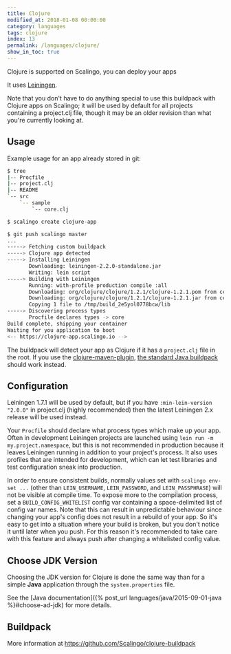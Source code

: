 ```yaml
---
title: Clojure
modified_at: 2018-01-08 00:00:00
category: languages
tags: clojure
index: 13
permalink: /languages/clojure/
show_in_toc: true
---
```


Clojure is supported on Scalingo, you can deploy your apps

It uses [Leiningen](http://leiningen.org).

Note that you don't have to do anything special to use this buildpack
with Clojure apps on Scalingo; it will be used by default for all
projects containing a project.clj file, though it may be an older
revision than what you're currently looking at.

## Usage

Example usage for an app already stored in git:

```bash
$ tree
|-- Procfile
|-- project.clj
|-- README
`-- src
    `-- sample
        `-- core.clj

$ scalingo create clojure-app

$ git push scalingo master
...
-----> Fetching custom buildpack
-----> Clojure app detected
-----> Installing Leiningen
       Downloading: leiningen-2.2.0-standalone.jar
       Writing: lein script
-----> Building with Leiningen
       Running: with-profile production compile :all
       Downloading: org/clojure/clojure/1.2.1/clojure-1.2.1.pom from central
       Downloading: org/clojure/clojure/1.2.1/clojure-1.2.1.jar from central
       Copying 1 file to /tmp/build_2e5yol0778bcw/lib
-----> Discovering process types
       Procfile declares types -> core
Build complete, shipping your container
Waiting for you application to boot
<-- https://clojure-app.scalingo.io -->
```

The buildpack will detect your app as Clojure if it has a
`project.clj` file in the root. If you use the
[clojure-maven-plugin](https://github.com/talios/clojure-maven-plugin),
[the standard Java buildpack](http://github.com/Scalingo/java-buildpack)
should work instead.

## Configuration

Leiningen 1.7.1 will be used by default, but if you have
`:min-lein-version "2.0.0"` in project.clj (highly recommended) then
the latest Leiningen 2.x release will be used instead.

Your `Procfile` should declare what process types which make up your
app. Often in development Leiningen projects are launched using `lein
run -m my.project.namespace`, but this is not recommended in
production because it leaves Leiningen running in addition to your
project's process. It also uses profiles that are intended for
development, which can let test libraries and test configuration sneak
into production.

In order to ensure consistent builds, normally values set with `scalingo
env-set ...` (other than `LEIN_USERNAME`, `LEIN_PASSWORD`, and
`LEIN_PASSPHRASE`) will not be visible at compile time. To expose more
to the compilation process, set a `BUILD_CONFIG_WHITELIST` config var
containing a space-delimited list of config var names. Note that this
can result in unpredictable behaviour since changing your app's config
does not result in a rebuild of your app. So it's easy to get into a
situation where your build is broken, but you don't notice it until
later when you push. For this reason it's recommended to take care
with this feature and always push after changing a whitelisted config
value.

## Choose JDK Version

Choosing the JDK version for Clojure is done the same way than for a
simple **Java** application through the `system.properties` file.

See the [Java documentation]({% post_url languages/java/2015-09-01-java %}#choose-ad-jdk)
for more details.

## Buildpack

More information at https://github.com/Scalingo/clojure-buildpack
